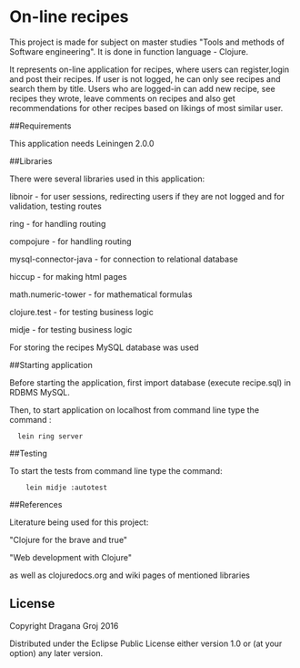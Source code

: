 # On-line recipes

This project is made for subject on master studies "Tools and methods of Software engineering". It is done in function language - Clojure.
 
It represents on-line application for recipes, where users can register,login and post their recipes. If user is not logged, he can only see recipes and search them by title. Users who are logged-in can add new recipe, see recipes they wrote, leave comments on recipes and also get recommendations for other recipes based on likings of most similar user. 

##Requirements 

This application needs Leiningen 2.0.0

 
##Libraries

There were several libraries used in this application:

 libnoir - for user sessions, redirecting users if they are not logged and for validation, testing routes
 
 ring - for handling routing
 
 compojure - for handling routing
 
 mysql-connector-java - for connection to relational database
 
 hiccup - for making html pages
 
 math.numeric-tower - for mathematical formulas
 
 clojure.test - for testing business logic
 
 midje - for testing business logic
 
 
 For storing the recipes MySQL database was used
 
##Starting application

Before starting the application, first import database (execute recipe.sql) in RDBMS MySQL. 

Then, to start application on localhost from command line type the command :

      lein ring server 

##Testing

To start the tests from command line type the command:

		lein midje :autotest

##References

Literature being used for this project:

"Clojure for the brave and true"

"Web development with Clojure"

 as well as clojuredocs.org and wiki pages of mentioned libraries

## License

Copyright Dragana Groj 2016 

Distributed under the Eclipse Public License either version 1.0 or (at
your option) any later version.
